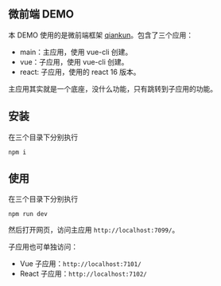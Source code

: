 ## 微前端 DEMO
本 DEMO 使用的是微前端框架 [qiankun](https://qiankun.umijs.org/zh/guide)。包含了三个应用：
* main：主应用，使用 vue-cli 创建。
* vue：子应用，使用 vue-cli 创建。
* react: 子应用，使用的 react 16 版本。

主应用其实就是一个底座，没什么功能，只有跳转到子应用的功能。
## 安装
在三个目录下分别执行
```
npm i
```
## 使用
在三个目录下分别执行
```
npm run dev
```
然后打开网页，访问主应用 `http://localhost:7099/`。

子应用也可单独访问：
* Vue 子应用：`http://localhost:7101/`
* React 子应用：`http://localhost:7102/`
